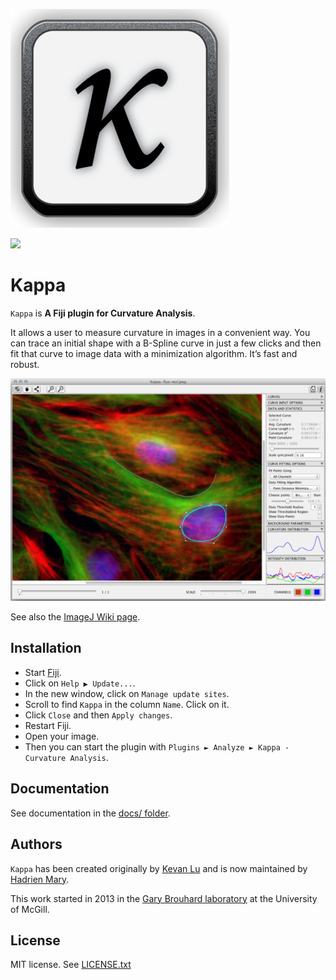 ![Kappa logo](logo.png)

[![](https://travis-ci.org/brouhardlab/Kappa.svg?branch=master)](https://travis-ci.org/brouhardlab/Kappa)

# Kappa

`Kappa` is **A Fiji plugin for Curvature Analysis**.

It allows a user to measure curvature in images in a convenient way. You can trace an initial shape with a B-Spline curve in just a few clicks and then fit that curve to image data with a minimization algorithm. It’s fast and robust.

![Kappa Screenshot](screenshot.png)

See also the [ImageJ Wiki page](https://imagej.net/Kappa).

## Installation

- Start [Fiji](https://imagej.net/Fiji/Downloads).
- Click on `Help ▶ Update...`.
- In the new window, click on `Manage update sites`.
- Scroll to find `Kappa` in the column `Name`. Click on it.
- Click `Close` and then `Apply changes`.
- Restart Fiji.
- Open your image.
- Then you can start the plugin with `Plugins ► Analyze ► Kappa - Curvature Analysis`.

## Documentation

See documentation in the [docs/ folder](./doc/).

## Authors

`Kappa` has been created originally by [Kevan Lu](http://www.kevan.lu/) and is now maintained by [Hadrien Mary](mailto:hadrien.mary@gmail.com).

This work started in 2013 in the [Gary Brouhard laboratory](http://brouhardlab.mcgill.ca/) at the University of McGill.

## License

MIT license. See [LICENSE.txt](LICENSE.txt)
